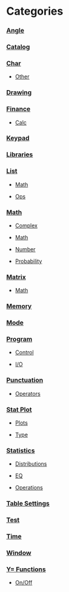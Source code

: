 # Categories

### <a href="./categories/Angle.md">Angle</a>

### <a href="./categories/Catalog.md">Catalog</a>

### <a href="./categories/Char.md">Char</a>

 * <a href="./categories/Char.md#Other">Other</a>

### <a href="./categories/Drawing.md">Drawing</a>

### <a href="./categories/Finance.md">Finance</a>

 * <a href="./categories/Finance.md#Calc">Calc</a>

### <a href="./categories/Keypad.md">Keypad</a>

### <a href="./categories/Libraries.md">Libraries</a>

### <a href="./categories/List.md">List</a>

 * <a href="./categories/List.md#Math">Math</a>

 * <a href="./categories/List.md#Ops">Ops</a>

### <a href="./categories/Math.md">Math</a>

 * <a href="./categories/Math.md#Complex">Complex</a>

 * <a href="./categories/Math.md#Math">Math</a>

 * <a href="./categories/Math.md#Number">Number</a>

 * <a href="./categories/Math.md#Probability">Probability</a>

### <a href="./categories/Matrix.md">Matrix</a>

 * <a href="./categories/Matrix.md#Math">Math</a>

### <a href="./categories/Memory.md">Memory</a>

### <a href="./categories/Mode.md">Mode</a>

### <a href="./categories/Program.md">Program</a>

 * <a href="./categories/Program.md#Control">Control</a>

 * <a href="./categories/Program.md#I/O">I/O</a>

### <a href="./categories/Punctuation.md">Punctuation</a>

 * <a href="./categories/Punctuation.md#Operators">Operators</a>

### <a href="./categories/Stat Plot.md">Stat Plot</a>

 * <a href="./categories/Stat Plot.md#Plots">Plots</a>

 * <a href="./categories/Stat Plot.md#Type">Type</a>

### <a href="./categories/Statistics.md">Statistics</a>

 * <a href="./categories/Statistics.md#Distributions">Distributions</a>

 * <a href="./categories/Statistics.md#EQ">EQ</a>

 * <a href="./categories/Statistics.md#Operations">Operations</a>

### <a href="./categories/Table Settings.md">Table Settings</a>

### <a href="./categories/Test.md">Test</a>

### <a href="./categories/Time.md">Time</a>

### <a href="./categories/Window.md">Window</a>

### <a href="./categories/Y= Functions.md">Y= Functions</a>

 * <a href="./categories/Y= Functions.md#On/Off">On/Off</a>

